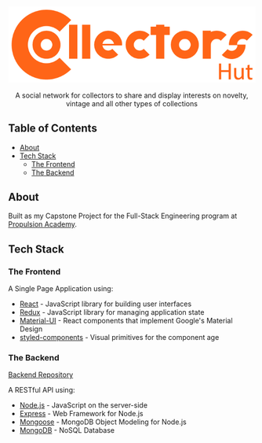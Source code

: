 <div align="center">
  <a href="https://collectorshut.herokuapp.com/" target="_blank">
    <img src="public/img/logo-horizontal.png" width="600">
  </a>
  <p>A social network for collectors to share and display interests on novelty, vintage and all other types of collections</p>
</div>




## Table of Contents ##
- [About](#about)
- [Tech Stack](#tech-stack)
  - [The Frontend](#the-frontend)
  - [The Backend](#the-backend)


## About ##

Built as my Capstone Project for the Full-Stack Engineering program at <a href="https://propulsionacademy.com/" target="_blank">Propulsion Academy</a>.


## Tech Stack ##

### The Frontend ###

A Single Page Application using:

- <a href="https://reactjs.org/" target="_blank">React</a> - JavaScript library for building user interfaces
- <a href="https://redux.js.org/" target="_blank">Redux</a> - JavaScript library for managing application state
- <a href="http://www.material-ui.com/#/" target="_blank">Material-UI</a> - React components that implement Google's Material Design
- <a href="https://www.styled-components.com/" target="_blank">styled-components</a> - Visual primitives for the component age

### The Backend ###

<a href="https://github.com/GoPerdomo/collectors_hut-api" target="_blank">Backend Repository</a>

A RESTful API using:

- <a href="https://nodejs.org/en/" target="_blank">Node.js</a> - JavaScript on the server-side
- <a href="https://expressjs.com/" target="_blank">Express</a> - Web Framework for Node.js
- <a href="http://mongoosejs.com/" target="_blank">Mongoose</a> - MongoDB Object Modeling for Node.js
- <a href="https://www.mongodb.com/" target="_blank">MongoDB</a> - NoSQL Database
